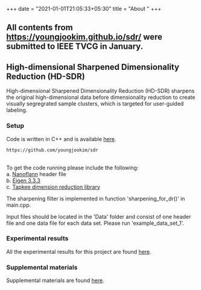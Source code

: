 +++
date = "2021-01-01T21:05:33+05:30"
title = "About "
+++

## All contents from https://youngjookim.github.io/sdr/ were submitted to IEEE TVCG in January.

## High-dimensional Sharpened Dimensionality Reduction (HD-SDR)
High-dimensional Sharpened Dimensionality Reduction (HD-SDR) sharpens the original high-dimensional data before dimensionality reduction to create visually segregrated sample clusters, which is targeted for user-guided labeling.

### Setup
Code is written in C++ and is available [here](https://github.com/youngjookim/sdr).
```
https://github.com/youngjookim/sdr
```
\
To get the code running please include the following:\
a. [Nanoflann](https://github.com/jlblancoc/nanoflann) header file\
b. [Eigen 3.3.3](http://eigen.tuxfamily.org/)\
c. [Tapkee dimension reduction library](http://tapkee.lisitsyn.me/)

The sharpening filter is implemented in function 'sharpening_for_dr()' in main.cpp.

Input files should be located in the 'Data' folder and consist of one header file and one data file for each data set. Please run 'example_data_set_1'.

### Experimental results
All the experimental results for this project are found [here](https://youngjookim.github.io/sdr/).


### Supplemental materials
Supplemental materials are found [here](https://youngjookim.github.io/sdr/).

<!--
![Console](https://github.com/mrmierzejewski/hugo-theme-console/blob/master/images/preview.png?raw=true)
-->
<!--
See the [Hugo documentation](https://gohugo.io/themes/installing/) for more information.

### Configuration

Set theme parameter in your config file:

```
theme = "hugo-theme-console"
```

### License

Copyright © 2020 [Marcin Mierzejewski](https://mrmierzejewski.com/)

The theme is released under the MIT License. Check the [original theme license](https://github.com/panr/hugo-theme-terminal/blob/master/LICENSE.md) for additional licensing information.
-->